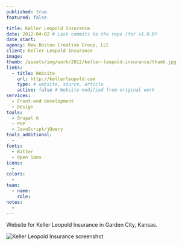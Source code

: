 ```yaml
---
published: true
featured: false

title: Keller Leopold Insurance
date: 2012-04-02 # Last commits to the repo (for v1.0.0)
date_start:
agency: New Boston Creative Group, LLC
client: Keller Leopold Insurance
image:
thumb: /assets/img/work/2012/keller-leopold-insurance/thumb.jpg
links:
  - title: Website
    url: http://kellerleopold.com
    type: # website, source, article
    active: false # Website modified from original work
services:
  - Front-end development
  - Design
tools:
  - Drupal 6
  - PHP
  - JavaScript/jQuery
tools_additional:
  -
fonts:
  - Bitter
  - Open Sans
icons:
  -
colors:
  -
team:
  - name:
    role:
notes:
  -
---
```


Website for Keller Leopold Insurance in Garden City, Kansas.

![Keller Leopold Insurance screenshot](/assets/img/work/2012/keller-leopold-insurance/image.jpg)
